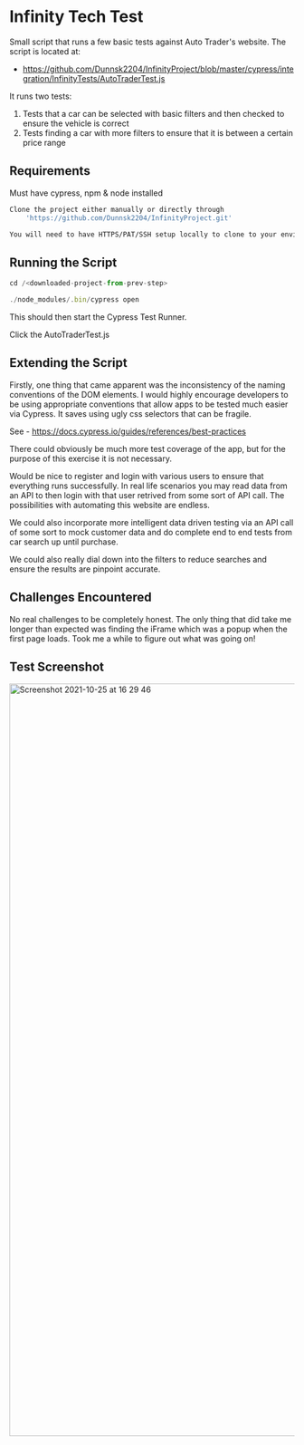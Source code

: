 # Infinity Tech Test

Small script that runs a few basic tests against Auto Trader's website. The script is located at:

* https://github.com/Dunnsk2204/InfinityProject/blob/master/cypress/integration/InfinityTests/AutoTraderTest.js

It runs two tests:

1) Tests that a car can be selected with basic filters and then checked to ensure the vehicle is correct
2) Tests finding a car with more filters to ensure that it is between a certain price range

## Requirements

Must have cypress, npm & node installed

```bash
Clone the project either manually or directly through
    'https://github.com/Dunnsk2204/InfinityProject.git'

You will need to have HTTPS/PAT/SSH setup locally to clone to your environment
```

## Running the Script

```javascript
cd /<downloaded-project-from-prev-step>

./node_modules/.bin/cypress open
```

This should then start the Cypress Test Runner.

Click the AutoTraderTest.js

## Extending the Script

Firstly, one thing that came apparent was the inconsistency of the naming conventions of the DOM elements. I would highly encourage developers to be using appropriate conventions that allow apps to be tested much easier via Cypress. It saves using ugly css selectors that can be fragile.

See - https://docs.cypress.io/guides/references/best-practices

There could obviously be much more test coverage of the app, but for the purpose of this exercise it is not necessary.

Would be nice to register and login with various users to ensure that everything runs successfully. In real life scenarios you may read data from an API to then login with that user retrived from some sort of API call. The possibilities with automating this website are endless.

We could also incorporate more intelligent data driven testing via an API call of some sort to mock customer data and do complete end to end tests from car search up until purchase.

We could also really dial down into the filters to reduce searches and ensure the results are pinpoint accurate.

## Challenges Encountered

No real challenges to be completely honest. The only thing that did take me longer than expected was finding the iFrame which was a popup when the first page loads. Took me a while to figure out what was going on! 

## Test Screenshot

<img width="1329" alt="Screenshot 2021-10-25 at 16 29 46" src="https://user-images.githubusercontent.com/58164238/138725789-b7ef2c50-43ce-44c8-ad3e-63481d93963e.png">

